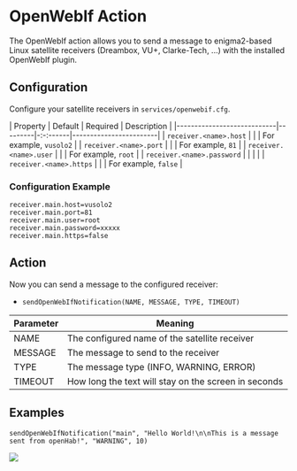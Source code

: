# OpenWebIf Action

The OpenWebIf action allows you to send a message to enigma2-based Linux satellite receivers (Dreambox, VU+, Clarke-Tech, ...) with the installed OpenWebIf plugin.

## Configuration

Configure your satellite receivers in `services/openwebif.cfg`.

| Property                   | Default | Required | Description            |
|----------------------------|---------|-:-:------|------------------------|
| `receiver.<name>.host`     |         |          | For example, `vusolo2` |
| `receiver.<name>.port`     |         |          | For example, `81`      |
| `receiver.<name>.user`     |         |          | For example, `root`    |
| `receiver.<name>.password` |         |          |                        |
| `receiver.<name>.https`    |         |          | For example, `false`   |

### Configuration Example

```
receiver.main.host=vusolo2
receiver.main.port=81
receiver.main.user=root
receiver.main.password=xxxxx
receiver.main.https=false
```

## Action

Now you can send a message to the configured receiver:

*   `sendOpenWebIfNotification(NAME, MESSAGE, TYPE, TIMEOUT)`

| Parameter | Meaning                                              |
|-----------|------------------------------------------------------|
| NAME      | The configured name of the satellite receiver        |
| MESSAGE   | The message to send to the receiver                  |
| TYPE      | The message type (INFO, WARNING, ERROR)              |
| TIMEOUT   | How long the text will stay on the screen in seconds |

## Examples

```
sendOpenWebIfNotification("main", "Hello World!\n\nThis is a message sent from openHab!", "WARNING", 10)
```

![](https://farm4.staticflickr.com/3882/15284270826_8cf0e637d8_z.jpg)
